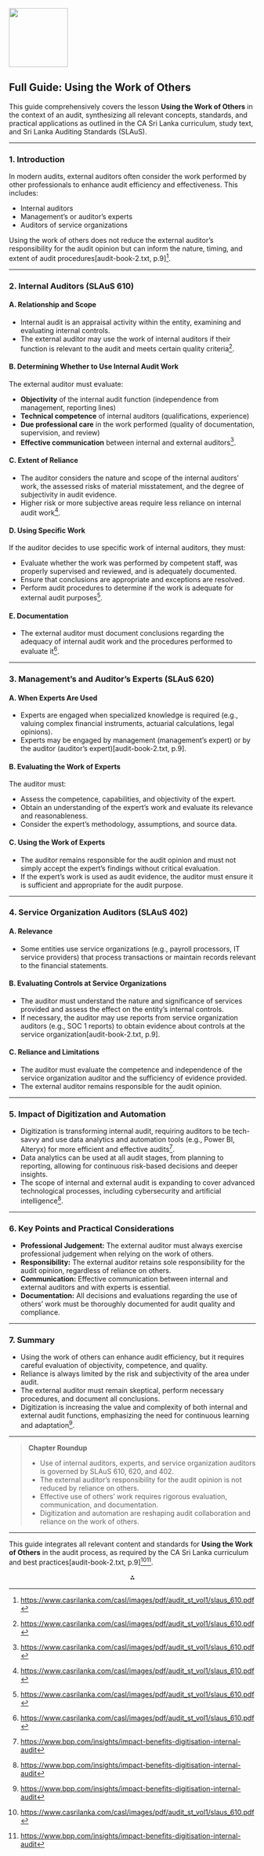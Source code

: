 <img src="https://r2cdn.perplexity.ai/pplx-full-logo-primary-dark%402x.png" class="logo" width="120"/>

## Full Guide: Using the Work of Others

This guide comprehensively covers the lesson **Using the Work of Others** in the context of an audit, synthesizing all relevant concepts, standards, and practical applications as outlined in the CA Sri Lanka curriculum, study text, and Sri Lanka Auditing Standards (SLAuS).

---

### **1. Introduction**

In modern audits, external auditors often consider the work performed by other professionals to enhance audit efficiency and effectiveness. This includes:

- Internal auditors
- Management’s or auditor’s experts
- Auditors of service organizations

Using the work of others does not reduce the external auditor’s responsibility for the audit opinion but can inform the nature, timing, and extent of audit procedures[audit-book-2.txt, p.9][^4].

---

### **2. Internal Auditors (SLAuS 610)**

#### **A. Relationship and Scope**

- Internal audit is an appraisal activity within the entity, examining and evaluating internal controls.
- The external auditor may use the work of internal auditors if their function is relevant to the audit and meets certain quality criteria[^4].


#### **B. Determining Whether to Use Internal Audit Work**

The external auditor must evaluate:

- **Objectivity** of the internal audit function (independence from management, reporting lines)
- **Technical competence** of internal auditors (qualifications, experience)
- **Due professional care** in the work performed (quality of documentation, supervision, and review)
- **Effective communication** between internal and external auditors[^4].


#### **C. Extent of Reliance**

- The auditor considers the nature and scope of the internal auditors’ work, the assessed risks of material misstatement, and the degree of subjectivity in audit evidence.
- Higher risk or more subjective areas require less reliance on internal audit work[^4].


#### **D. Using Specific Work**

If the auditor decides to use specific work of internal auditors, they must:

- Evaluate whether the work was performed by competent staff, was properly supervised and reviewed, and is adequately documented.
- Ensure that conclusions are appropriate and exceptions are resolved.
- Perform audit procedures to determine if the work is adequate for external audit purposes[^4].


#### **E. Documentation**

- The external auditor must document conclusions regarding the adequacy of internal audit work and the procedures performed to evaluate it[^4].

---

### **3. Management’s and Auditor’s Experts (SLAuS 620)**

#### **A. When Experts Are Used**

- Experts are engaged when specialized knowledge is required (e.g., valuing complex financial instruments, actuarial calculations, legal opinions).
- Experts may be engaged by management (management’s expert) or by the auditor (auditor’s expert)[audit-book-2.txt, p.9].


#### **B. Evaluating the Work of Experts**

The auditor must:

- Assess the competence, capabilities, and objectivity of the expert.
- Obtain an understanding of the expert’s work and evaluate its relevance and reasonableness.
- Consider the expert’s methodology, assumptions, and source data.


#### **C. Using the Work of Experts**

- The auditor remains responsible for the audit opinion and must not simply accept the expert’s findings without critical evaluation.
- If the expert’s work is used as audit evidence, the auditor must ensure it is sufficient and appropriate for the audit purpose.

---

### **4. Service Organization Auditors (SLAuS 402)**

#### **A. Relevance**

- Some entities use service organizations (e.g., payroll processors, IT service providers) that process transactions or maintain records relevant to the financial statements.


#### **B. Evaluating Controls at Service Organizations**

- The auditor must understand the nature and significance of services provided and assess the effect on the entity’s internal controls.
- If necessary, the auditor may use reports from service organization auditors (e.g., SOC 1 reports) to obtain evidence about controls at the service organization[audit-book-2.txt, p.9].


#### **C. Reliance and Limitations**

- The auditor must evaluate the competence and independence of the service organization auditor and the sufficiency of evidence provided.
- The external auditor remains responsible for the audit opinion.

---

### **5. Impact of Digitization and Automation**

- Digitization is transforming internal audit, requiring auditors to be tech-savvy and use data analytics and automation tools (e.g., Power BI, Alteryx) for more efficient and effective audits[^5].
- Data analytics can be used at all audit stages, from planning to reporting, allowing for continuous risk-based decisions and deeper insights.
- The scope of internal and external audit is expanding to cover advanced technological processes, including cybersecurity and artificial intelligence[^5].

---

### **6. Key Points and Practical Considerations**

- **Professional Judgement:** The external auditor must always exercise professional judgement when relying on the work of others.
- **Responsibility:** The external auditor retains sole responsibility for the audit opinion, regardless of reliance on others.
- **Communication:** Effective communication between internal and external auditors and with experts is essential.
- **Documentation:** All decisions and evaluations regarding the use of others’ work must be thoroughly documented for audit quality and compliance.

---

### **7. Summary**

- Using the work of others can enhance audit efficiency, but it requires careful evaluation of objectivity, competence, and quality.
- Reliance is always limited by the risk and subjectivity of the area under audit.
- The external auditor must remain skeptical, perform necessary procedures, and document all conclusions.
- Digitization is increasing the value and complexity of both internal and external audit functions, emphasizing the need for continuous learning and adaptation[^5].

---

> **Chapter Roundup**
> - Use of internal auditors, experts, and service organization auditors is governed by SLAuS 610, 620, and 402.
> - The external auditor’s responsibility for the audit opinion is not reduced by reliance on others.
> - Effective use of others’ work requires rigorous evaluation, communication, and documentation.
> - Digitization and automation are reshaping audit collaboration and reliance on the work of others.

---

This guide integrates all relevant content and standards for **Using the Work of Others** in the audit process, as required by the CA Sri Lanka curriculum and best practices[audit-book-2.txt, p.9][^4][^5].

<div style="text-align: center">⁂</div>

[^1]: audit-book-2.txt

[^2]: audit-book-1.txt

[^3]: https://learningmedia.bpp.com/products/aat-audit-and-assurance

[^4]: https://www.casrilanka.com/casl/images/pdf/audit_st_vol1/slaus_610.pdf

[^5]: https://www.bpp.com/insights/impact-benefits-digitisation-internal-audit

[^6]: https://learningmedia.bpp.com/products/acca-audit-and-assurance

[^7]: https://learningmedia.bpp.com/products/acca-advanced-audit-and-assurance-international

[^8]: https://www.bpp.com/insights/helping-mazars-achieve-growth

[^9]: https://www.accaglobal.com/lk/en/student/exam-support-resources/fundamentals-exams-study-resources/f8/technical-articles/internal-auditors.html

[^10]: https://www.accaglobal.com/content/dam/acca/global/PDF-students/2012s/sa_may11_cat8_fau_expert.pdf

[^11]: https://learningmedia.bpp.com/products/fia-foundations-in-audit-international

[^12]: https://www.casrilanka.com/casl/images/stories/content/publications/publications/sri_lanka_auditing_standards/currently_applicable_sri_lanka_auditing_standards/slaus_20620.pdf

